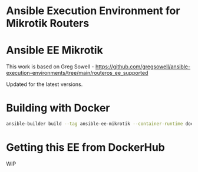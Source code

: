 # Ansible Execution Environment for Mikrotik Routers
# Ansible EE Mikrotik

This work is based on Greg Sowell - https://github.com/gregsowell/ansible-execution-environments/tree/main/routeros_ee_supported

Updated for the latest versions.

# Building with Docker

```bash 
ansible-builder build --tag ansible-ee-mikrotik --container-runtime docker
```

# Getting this EE from DockerHub

WIP